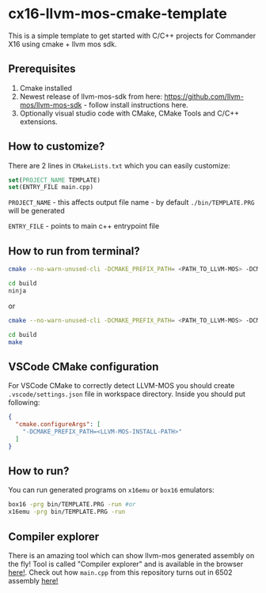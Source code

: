 # cx16-llvm-mos-cmake-template

This is a simple template to get started with C/C++ projects for Commander X16 using cmake + llvm mos sdk.

## Prerequisites

1. Cmake installed
2. Newest release of llvm-mos-sdk from here: https://github.com/llvm-mos/llvm-mos-sdk - follow install instructions here.
3. Optionally visual studio code with CMake, CMake Tools and C/C++ extensions.

## How to customize?

There are 2 lines in `CMakeLists.txt` which you can easily customize:

```cmake
set(PROJECT_NAME TEMPLATE)
set(ENTRY_FILE main.cpp)
```

`PROJECT_NAME` - this affects output file name - by default `./bin/TEMPLATE.PRG` will be generated

`ENTRY_FILE` - points to main c++ entrypoint file

## How to run from terminal?

```bash
cmake --no-warn-unused-cli -DCMAKE_PREFIX_PATH= <PATH_TO_LLVM-MOS> -DCMAKE_BUILD_TYPE:STRING=MinSizeRel -DCMAKE_EXPORT_COMPILE_COMMANDS:BOOL=TRUE -S ./ -B./build -G Ninja

cd build
ninja
```
or

```bash
cmake --no-warn-unused-cli -DCMAKE_PREFIX_PATH= <PATH_TO_LLVM-MOS> -DCMAKE_BUILD_TYPE:STRING=MinSizeRel -DCMAKE_EXPORT_COMPILE_COMMANDS:BOOL=TRUE -S ./ -B./build

cd build
make
```

## VSCode CMake configuration

For VSCode CMake to correctly detect LLVM-MOS you should create `.vscode/settings.json` file in workspace directory. Inside you should put following:

```json
{
  "cmake.configureArgs": [
    "-DCMAKE_PREFIX_PATH=<LLVM-MOS-INSTALL-PATH>"
  ]
}
```

## How to run?

You can run generated programs on `x16emu` or `box16` emulators:

```bash
box16 -prg bin/TEMPLATE.PRG -run #or
x16emu -prg bin/TEMPLATE.PRG -run
```

## Compiler explorer

There is an amazing tool which can show llvm-mos generated assembly on the fly! Tool is called "Compiler explorer" and is available in the browser [here!](https://godbolt.org/). Check out how `main.cpp` from this repository turns out in 6502 assembly [here!](https://godbolt.org/#g:!((g:!((g:!((h:codeEditor,i:(filename:'1',fontScale:14,fontUsePx:'0',j:1,lang:c%2B%2B,selection:(endColumn:14,endLineNumber:1,positionColumn:14,positionLineNumber:1,selectionStartColumn:14,selectionStartLineNumber:1,startColumn:14,startLineNumber:1),source:'%23include+%3Ccstdio%3E%0A%0A%0Aint+main()+%7B%0A++++std::puts(%22HELLO+WORLD!!%22)%3B%0A++++return+0%3B%0A%7D%0A'),l:'5',n:'0',o:'C%2B%2B+source+%231',t:'0')),k:49.99999999999999,l:'4',n:'0',o:'',s:0,t:'0'),(g:!((h:compiler,i:(compiler:mos-cx16-trunk,filters:(b:'0',binary:'1',binaryObject:'1',commentOnly:'0',debugCalls:'1',demangle:'0',directives:'0',execute:'1',intel:'0',libraryCode:'0',trim:'1'),flagsViewOpen:'1',fontScale:14,fontUsePx:'0',j:1,lang:c%2B%2B,libs:!(),options:'-Oz+-Wall+-Wextra+-Wno-uninitialized',overrides:!(),selection:(endColumn:31,endLineNumber:11,positionColumn:31,positionLineNumber:11,selectionStartColumn:31,selectionStartLineNumber:11,startColumn:31,startLineNumber:11),source:1),l:'5',n:'0',o:'+llvm-mos+commander+X16+(Editor+%231)',t:'0')),k:49.99999999999999,l:'4',n:'0',o:'',s:0,t:'0')),l:'2',n:'0',o:'',t:'0')),version:4)
